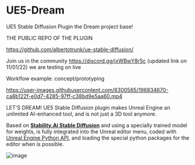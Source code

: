 # UE5-Dream
UE5 Stable Diffusion Plugin the Dream project base! 


THE PUBLIC REPO OF THE PLUGIN

https://github.com/albertotrunk/ue-stable-diffusion/



Join us in the community
https://discord.gg/jxWBwY8r5c (updated link on 11/01/22)
we are testing on live

Workflow example: concept/prototyping

https://user-images.githubusercontent.com/8300565/196834670-ca8b122f-e0d7-4285-97ff-c38bd9e5aa60.mp4


LET'S DREAM!
UE5 Stable Diffusion plugin makes Unreal Engine an unlimited AI-enhanced tool, and is not just a 3D tool anymore.

Based on [**Stability.Ai Stable Diffusion**](https://stability.ai/) and using a specially trained model for weights, 
is fully integrated into the Unreal editor menu, coded with [Unreal Engine Python API](https://docs.unrealengine.com/5.0/en-US/PythonAPI/), 
and loading the special python packages for the editor when is possible.

![image](https://user-images.githubusercontent.com/8300565/196526602-343fbf21-e979-43a8-9d96-50ff1a57e8e8.png)







